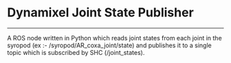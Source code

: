 # Dynamixel Joint State Publisher

---

A ROS node written in Python which reads joint states from each joint in the syropod (ex :- /syropod/AR_coxa_joint/state) and publishes it to a single topic which is subscribed by SHC (/joint_states). 



